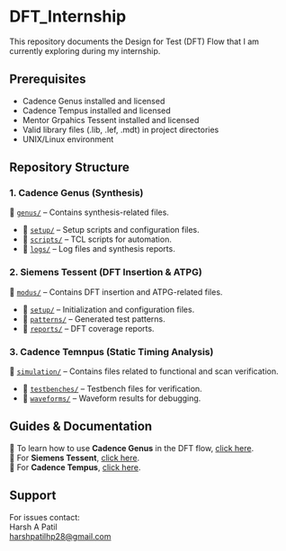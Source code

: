 # DFT_Internship

This repository documents the Design for Test (DFT) Flow that I am currently exploring during my internship.


## Prerequisites
- Cadence Genus installed and licensed
- Cadence Tempus installed and licensed
- Mentor Grpahics Tessent installed and licensed
- Valid library files (.lib, .lef, .mdt) in project directories
- UNIX/Linux environment

## **Repository Structure** 

### **1. Cadence Genus (Synthesis)**  
📂 [`genus/`](your_link_here) – Contains synthesis-related files.  
- 📂 [`setup/`](your_link_here) – Setup scripts and configuration files.  
- 📂 [`scripts/`](your_link_here) – TCL scripts for automation.  
- 📂 [`logs/`](your_link_here) – Log files and synthesis reports.  

### **2. Siemens Tessent (DFT Insertion & ATPG)**  
📂 [`modus/`](your_link_here) – Contains DFT insertion and ATPG-related files.  
- 📂 [`setup/`](your_link_here) – Initialization and configuration files.  
- 📂 [`patterns/`](your_link_here) – Generated test patterns.  
- 📂 [`reports/`](your_link_here) – DFT coverage reports.  

### **3. Cadence Temnpus (Static Timing Analysis)**  
📂 [`simulation/`](your_link_here) – Contains files related to functional and scan verification.  
- 📂 [`testbenches/`](your_link_here) – Testbench files for verification.  
- 📂 [`waveforms/`](your_link_here) – Waveform results for debugging.  

## **Guides & Documentation**  
📖 To learn how to use **Cadence Genus** in the DFT flow, [click here](your_link_here).  
📖 For **Siemens Tessent**, [click here](your_link_here).  
📖 For **Cadence Tempus**, [click here](your_link_here).  


## Support
For issues contact: <br>Harsh A Patil <br>harshpatilhp28@gmail.com <br>
